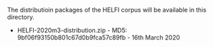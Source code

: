 The distributioin packages of the HELFI corpus will be available in this directory.

* HELFI-2020m3-distribution.zip - MD5: 9bf06f93150b801c67d0b9fca57c89fb - 16th March 2020


